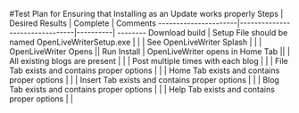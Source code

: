 #Test Plan for Ensuring that Installing as an Update works properly
Steps                 | Desired Results                | Complete | Comments
----------------------|--------------------------------|----------| --------
Download build | Setup File should be named OpenLiveWriterSetup.exe |  | 
| See OpenLiveWriter Splash | |
| OpenLiveWriter Opens ||
Run Install | OpenLiveWriter opens in Home Tab ||
| All existing blogs are present | |
| Post multiple times with each blog | |
| File Tab exists and contains proper options | |
| Home Tab exists and contains proper options | |
| Insert Tab exists and contains proper options | |
| Blog Tab exists and contains proper options | | 
| Help Tab exists and contains proper options | |


